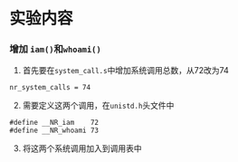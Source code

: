 # 实验内容
### 增加 `iam()`和`whoami()`
1. 首先要在`system_call.s`中增加系统调用总数，从72改为74
```
nr_system_calls = 74
```
2. 需要定义这两个调用，在`unistd.h`头文件中
```
#define __NR_iam    72
#define __NR_whoami 73
```
3. 将这两个系统调用加入到调用表中
```

```
